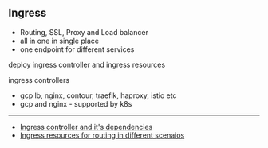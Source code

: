 

## Ingress 
- Routing, SSL, Proxy and Load balancer 
- all in one in single place 
- one endpoint for different services

deploy ingress controller and ingress resources

ingress controllers 
- gcp lb, nginx, contour, traefik, haproxy, istio etc
- gcp and nginx - supported by k8s

---

- [Ingress controller and it's dependencies](./ingress-controller.yaml)
- [Ingress resources for routing in different scenaios](./ingress-resource.yaml)